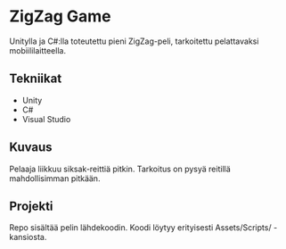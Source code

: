 # ZigZag Game

Unitylla ja C#:lla toteutettu pieni ZigZag-peli, tarkoitettu pelattavaksi mobiililaitteella.

## Tekniikat
- Unity
- C#
- Visual Studio

## Kuvaus
Pelaaja liikkuu siksak-reittiä pitkin. Tarkoitus on pysyä reitillä mahdollisimman pitkään.

## Projekti
Repo sisältää pelin lähdekoodin. Koodi löytyy erityisesti Assets/Scripts/ -kansiosta.  

